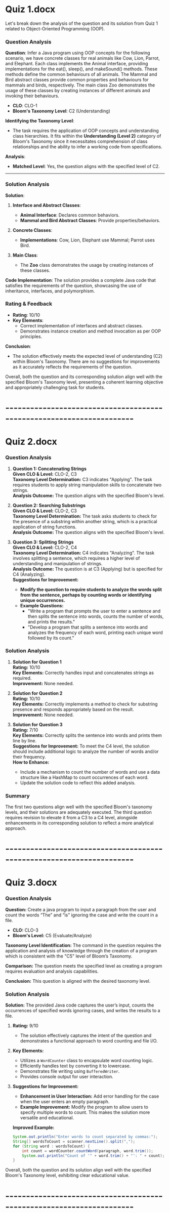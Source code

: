 # Quiz 1.docx

Let's break down the analysis of the question and its solution from Quiz 1 related to Object-Oriented Programming (OOP).

### Question Analysis
**Question**: Infer a Java program using OOP concepts for the following scenario, we have concrete classes for real animals like Cow, Lion, Parrot, and Elephant. Each class implements the Animal interface, providing implementations for the eat(), sleep(), and makeSound() methods. These methods define the common behaviours of all animals. The Mammal and Bird abstract classes provide common properties and behaviours for mammals and birds, respectively. The main class Zoo demonstrates the usage of these classes by creating instances of different animals and invoking their behaviours. 
- **CLO**: CLO-1
- **Bloom's Taxonomy Level**: C2 (Understanding)

**Identifying the Taxonomy Level**:
- The task requires the application of OOP concepts and understanding class hierarchies. It fits within the **Understanding (Level 2)** category of Bloom's Taxonomy since it necessitates comprehension of class relationships and the ability to infer a working code from specifications.

**Analysis**:
- **Matched Level**: Yes, the question aligns with the specified level of C2.

---

### Solution Analysis
**Solution**:
1. **Interface and Abstract Classes**:
   - **Animal Interface**: Declares common behaviors.
   - **Mammal and Bird Abstract Classes**: Provide properties/behaviors.

2. **Concrete Classes**:
   - **Implementations**: Cow, Lion, Elephant use Mammal; Parrot uses Bird.

3. **Main Class**:
   - The **Zoo** class demonstrates the usage by creating instances of these classes.

**Code Implementation**: 
The solution provides a complete Java code that satisfies the requirements of the question, showcasing the use of inheritance, interfaces, and polymorphism.

### Rating & Feedback
- **Rating**: 10/10
- **Key Elements**: 
  - Correct implementation of interfaces and abstract classes.
  - Demonstrates instance creation and method invocation as per OOP principles.
  
**Conclusion**:
- The solution effectively meets the expected level of understanding (C2) within Bloom's Taxonomy. There are no suggestions for improvements as it accurately reflects the requirements of the question.

Overall, both the question and its corresponding solution align well with the specified Bloom's Taxonomy level, presenting a coherent learning objective and appropriately challenging task for students.

# ---------------------------------------------------------------------




# Quiz 2.docx

### Question Analysis

1. **Question 1: Concatenating Strings**  
   **Given CLO & Level:** CLO-2, C3  
   **Taxonomy Level Determination:** C3 indicates "Applying". The task requires students to apply string manipulation skills to concatenate two strings.  
   **Analysis Outcome:** The question aligns with the specified Bloom's level.

2. **Question 2: Searching Substrings**  
   **Given CLO & Level:** CLO-2, C3  
   **Taxonomy Level Determination:** The task asks students to check for the presence of a substring within another string, which is a practical application of string functions.  
   **Analysis Outcome:** The question aligns with the specified Bloom's level.

3. **Question 3: Splitting Strings**  
   **Given CLO & Level:** CLO-2, C4  
   **Taxonomy Level Determination:** C4 indicates "Analyzing". The task involves splitting a sentence, which requires a higher level of understanding and manipulation of strings.  
   **Analysis Outcome:** The question is at C3 (Applying) but is specified for C4 (Analyzing).  
   **Suggestions for Improvement:**  
   - **Modify the question to require students to analyze the words split from the sentence, perhaps by counting words or identifying unique occurrences.**  
   - **Example Questions:**  
     - "Write a program that prompts the user to enter a sentence and then splits the sentence into words, counts the number of words, and prints the results."  
     - "Develop a program that splits a sentence into words and analyzes the frequency of each word, printing each unique word followed by its count."


### Solution Analysis

1. **Solution for Question 1**  
   **Rating:** 10/10  
   **Key Elements:** Correctly handles input and concatenates strings as required.  
   **Improvement:** None needed.

2. **Solution for Question 2**  
   **Rating:** 10/10  
   **Key Elements:** Correctly implements a method to check for substring presence and responds appropriately based on the result.  
   **Improvement:** None needed.

3. **Solution for Question 3**  
   **Rating:** 7/10  
   **Key Elements:** Correctly splits the sentence into words and prints them line by line.  
   **Suggestions for Improvement:** To meet the C4 level, the solution should include additional logic to analyze the number of words and/or their frequency.  
   **How to Enhance:**  
   - Include a mechanism to count the number of words and use a data structure like a HashMap to count occurrences of each word.
   - Update the solution code to reflect this added analysis.

### Summary

The first two questions align well with the specified Bloom's taxonomy levels, and their solutions are adequately executed. The third question requires revision to elevate it from a C3 to a C4 level, alongside enhancements in its corresponding solution to reflect a more analytical approach.

# ---------------------------------------------------------------------




# Quiz 3.docx

### Question Analysis

**Question:**
Create a java program to input a paragraph from the user and count the words “The” and “is” ignoring the case and write the count in a file.  
- **CLO:** CLO-3  
- **Bloom's Level:** C5 (Evaluate/Analyze)

**Taxonomy Level Identification:**
The command in the question requires the application and analysis of knowledge through the creation of a program which is consistent with the "C5" level of Bloom’s Taxonomy. 

**Comparison:**
The question meets the specified level as creating a program requires evaluation and analysis capabilities.

**Conclusion:** 
This question is aligned with the desired taxonomy level.

### Solution Analysis

**Solution:**
The provided Java code captures the user’s input, counts the occurrences of specified words ignoring cases, and writes the results to a file. 

1. **Rating:** 9/10  
   - The solution effectively captures the intent of the question and demonstrates a functional approach to word counting and file I/O.
  
2. **Key Elements:**
   - Utilizes a `WordCounter` class to encapsulate word counting logic.
   - Efficiently handles text by converting it to lowercase.
   - Demonstrates file writing using `BufferedWriter`.
   - Provides console output for user interaction.

3. **Suggestions for Improvement:**
   - **Enhancement in User Interaction:** Add error handling for the case when the user enters an empty paragraph.
   - **Example Improvement:** Modify the program to allow users to specify multiple words to count. This makes the solution more versatile and educational.
   
   **Improved Example:**
   ```java
   System.out.println("Enter words to count separated by commas:");
   String[] wordsToCount = scanner.nextLine().split(",");
   for (String word : wordsToCount) {
       int count = wordCounter.countWord(paragraph, word.trim());
       System.out.println("Count of '" + word.trim() + "': " + count);
   }
   ```

Overall, both the question and its solution align well with the specified Bloom's Taxonomy level, exhibiting clear educational value.

# ---------------------------------------------------------------------




